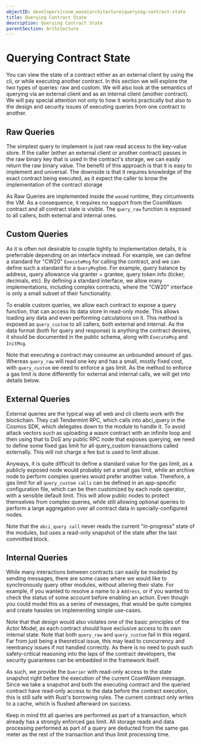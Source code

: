 ```yaml
---
objectID: developers|cosm_wasm|architecture|querying-contract-state
title: Querying Contract State
description: Querying Contract State
parentSection: Architecture
---
```


# Querying Contract State
You can view the state of a contract either as an external client by using the cli, or while executing another contract. In this section we will explore the two types of queries: raw and custom. We will also look at the semantics of querying via an external client and as an internal client (another contract). We will pay special attention not only to how it works practically but also to the design and security issues of executing queries from one contract to another.

## Raw Queries
The simplest query to implement is just raw read access to the key-value store. If the caller (either an external client or another contract) passes in the raw binary key that is used in the contract's storage, we can easily return the raw binary value. The benefit of this approach is that it is easy to implement and universal. The downside is that it requires knowledge of the exact contract being executed, as it expect the caller to know the implementation of the contract storage

As Raw Queries are implemented inside the `wasmd` runtime, they circumvents the VM. As a consequence, it requires no support from the CosmWasm contract and all contract state is visible. The `query_raw` function is exposed to all callers, both external and internal ones.

## Custom Queries
As it is often not desirable to couple tightly to implementation details, it is preferrable depending on an interface instead. For example, we can define a standard for "CW20" `ExecuteMsg` for calling the contract, and we can define such a standard for a `QueryMsg`too. For example, query balance by address, query allowance via granter + grantee, query token info (ticker, decimals, etc). By defining a standard interface, we allow many implementations, including complex contracts, where the "CW20" interface is only a small subset of their functionality.

To enable custom queries, we allow each contract to expose a query function, that can access its data store in read-only mode. This allows loading any data and even performing calculations on it. This method is exposed as `query_custom` to all callers, both external and internal. As the data format (both for query and response) is anything the contract desires, it should be documented in the public schema, along with `ExecuteMsg` and `InitMsg`.

Note that executing a contract may consume an unbounded amount of gas. Whereas `query_raw` will read one key and has a small, mostly fixed cost, with `query_custom` we need to enforce a gas limit. As the method to enforce a gas limit is done differently for external and internal calls, we will get into details below.

## External Queries
External queries are the typical way all web and cli clients work with the blockchain. They call Tendermint RPC, which calls into abci_query in the Cosmos SDK, which delegates down to the module to handle it. To avoid attack vectors such as uploading a wasm contract with an infinite loop and then using that to DoS any public RPC node that exposes querying,  we need to define some fixed gas limit for all query_custom transactions called externally. This will not charge a fee but is used to limit abuse.

Anyways, it is quite difficult to define a standard value for the gas limit, as a publicly exposed node would probably set a small gas limit, while an archive node to perform complex queries would prefer another value. Therefore, a gas limit for all `query_custom calls` can be defined in an app-specific configuration file, which can be then  customized by each node operator, with a sensible default limit. This will allow public nodes to protect themselves from complex queries, while still allowing optional queries to perform a large aggregation over all contract data in specially-configured nodes.

Note that the `abci_query call` never reads the current "in-progress" state of the modules, but uses a read-only snapshot of the state after the last committed block.

## Internal Queries
While many interactions between contracts can easily be modeled by sending messages, there are some cases where we would like to synchronously query other modules, without altering their state. For example, if you wanted to resolve a name to a `Address`, or if you wanted to check the status of some account before enabling an action. Even though you could model this as a series of messages, that would be quite complex and create hassles on implementing simple use-cases.

Note that that design would also violates one of the basic principles of the Actor Model, as each contract should have exclusive access to its own internal state. Note that both `query_raw` and `query_custom` fail in this regard. Far from just being a theoretical issue, this may lead to concurrency and reentrancy issues if not handled correctly. As there is no need to push such safety-critical reasoning into the laps of the contract developers, the security guarantees can be embedded in the framework itself.

As such, we provide the `Querier` with read-only access to the state snapshot right before the execution of the current CosmWasm message. Since we take a snapshot and both the executing contract and the queried contract have read-only access to the data before the contract execution, this is still safe with Rust's borrowing rules. The current contract only writes to a cache, which is flushed afterward on success.


Keep in mind tht all queries are performed as part of a transaction, which already has a strongly enforced gas limit. All storage reads and data processing performed as part of a query are deducted from the same gas meter as the rest of the transaction and thus limit processing time.